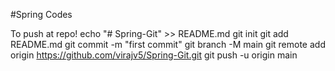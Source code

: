 #Spring Codes

To push at repo!
echo "# Spring-Git" >> README.md
git init
git add README.md
git commit -m "first commit"
git branch -M main
git remote add origin https://github.com/virajv5/Spring-Git.git
git push -u origin main
